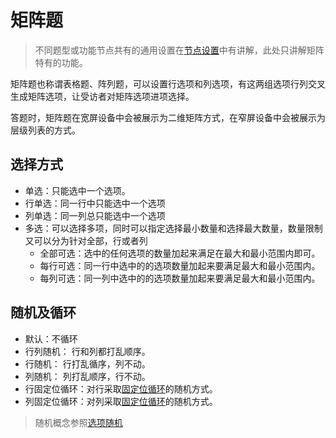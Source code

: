 # 矩阵题

> 不同题型或功能节点共有的通用设置在[节点设置](../node-setting/concept.md)中有讲解，此处只讲解矩阵特有的功能。

矩阵题也称谓表格题、阵列题，可以设置行选项和列选项，有这两组选项行列交叉生成矩阵选项，让受访者对矩阵选项进项选择。

答题时，矩阵题在宽屏设备中会被展示为二维矩阵方式，在窄屏设备中会被展示为层级列表的方式。


## 选择方式
+ 单选：只能选中一个选项。
+ 行单选：同一行中只能选中一个选项
+ 列单选：同一列总只能选中一个选项
+ 多选：可以选择多项，同时可以指定选择最小数量和选择最大数量，数量限制又可以分为针对全部，行或者列
    + 全部可选：选中的任何选项的数量加起来满足在最大和最小范围内即可。
    + 每行可选：同一行中选中的的选项数量加起来要满足最大和最小范围内。
    + 每列可选：同一列中选中的的选项数量加起来要满足最大和最小范围内。

## 随机及循环
+ 默认：不循环
+ 行列随机： 行和列都打乱顺序。
+ 行随机： 行打乱循序，列不动。
+ 列随机： 列打乱顺序，行不动。
+ 行固定位循环：对行采取[固定位循环](../node-setting/option-random.md#固定位循环)的随机方式。
+ 列固定位循环：对列采取[固定位循环](../node-setting/option-random.md#固定位循环)的随机方式。

> 随机概念参照[选项随机](../node-setting/option-random.md)
